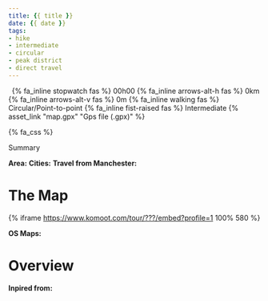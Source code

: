 ```yaml
---
title: {{ title }}
date: {{ date }}
tags:
- hike
- intermediate
- circular
- peak district
- direct travel
---
```


<p>
    <span style="margin-left: 0.5em" class="indicator">
        {% fa_inline stopwatch fas %} 00h00
    </span>
    <span class="indicator">
        {% fa_inline arrows-alt-h fas %} 0km
    </span>
    <span class="indicator">
        {% fa_inline arrows-alt-v fas %} 0m
    </span>
    <span class="indicator">
        {% fa_inline walking fas %} Circular/Point-to-point
    </span>
    <span class="indicator">
        {% fa_inline fist-raised fas %} Intermediate
    </span>
    <span class="gps-file"> 
        {% asset_link "map.gpx" "Gps file (.gpx)" %}
    </span> 
</p>

{% fa_css %}

Summary

**Area:** 
**Cities:** 
**Travel from Manchester:** 

<!-- more -->

# The Map

{% iframe https://www.komoot.com/tour/???/embed?profile=1 100% 580 %}

**OS Maps:** 

# Overview

**Inpired from:**   
